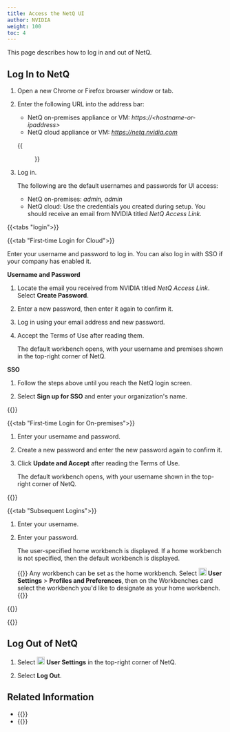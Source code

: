 ```yaml
---
title: Access the NetQ UI
author: NVIDIA
weight: 100
toc: 4
---
```

This page describes how to log in and out of NetQ.

## Log In to NetQ

1. Open a new Chrome or Firefox browser window or tab.
2. Enter the following URL into the address bar:  
    - NetQ on-premises appliance or VM: *https://\<hostname-or-ipaddress\>*  
    - NetQ cloud appliance or VM: *https://netq.nvidia.com*

    {{<figure src="/images/netq/netq-splash-410.png" alt="NetQ login screen" ewidth="700">}}

3. Log in.

    The following are the default usernames and passwords for UI access:  
    - NetQ on-premises: *admin, admin*
    - NetQ cloud: Use the credentials you created during setup. You should receive an email from NVIDIA titled *NetQ Access Link.*
<!-- vale on -->

{{<tabs "login">}}

{{<tab "First-time Login for Cloud">}}

Enter your username and password to log in. You can also log in with SSO if your company has enabled it.

**Username and Password**

1. Locate the email you received from NVIDIA titled *NetQ Access Link*. Select **Create Password**.

2. Enter a new password, then enter it again to confirm it.

4. Log in using your email address and new password.

5. Accept the Terms of Use after reading them.

    The default workbench opens, with your username and premises shown in the top-right corner of NetQ.

**SSO**

1. Follow the steps above until you reach the NetQ login screen.

2. Select **Sign up for SSO** and enter your organization's name. 

{{</tab>}}

{{<tab "First-time Login for On-premises">}}

1. Enter your username and password.

3. Create a new password and enter the new password again to confirm it.

5. Click **Update and Accept** after reading the Terms of Use.

    The default workbench opens, with your username shown in the top-right corner of NetQ.

{{</tab>}}

{{<tab "Subsequent Logins">}}

1. Enter your username.

2. Enter your password.

    The user-specified home workbench is displayed. If a home workbench is not specified, then the default workbench is displayed.

    {{<notice tip>}}
Any workbench can be set as the home workbench. Select <img src="https://icons.cumulusnetworks.com/17-Users/19-Natural-Close%20Up-Single%20User-Man/single-man-circle.svg" height="18" width="18"/> <strong>User Settings</strong> > <strong>Profiles and Preferences</strong>, then on the Workbenches card select the workbench you'd like to designate as your home workbench.
    {{</notice>}}

{{</tab>}}

{{</tabs>}}

## Log Out of NetQ

1. Select  <img src="https://icons.cumulusnetworks.com/17-Users/19-Natural-Close%20Up-Single%20User-Man/single-man-circle.svg" alt="profile" height="18" width="18"/> **User Settings** in the top-right corner of NetQ.

2. Select **Log Out**.  

## Related Information
- {{<link title="Set User Preferences" text="Set User Preferences">}}
- {{<link title="Add and Manage Accounts" text="Add and Manage Accounts">}}
